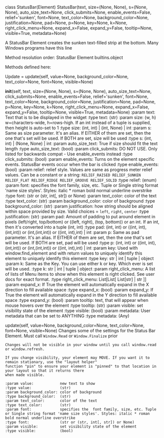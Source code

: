 class StatusBar(Element)
      StatusBar(text, size=(None, None), s=(None, None), auto_size_text=None, click_submits=None, enable_events=False, relief='sunken', font=None, text_color=None, background_color=None, justification=None, pad=None, p=None, key=None, k=None, right_click_menu=None, expand_x=False, expand_y=False, tooltip=None, visible=True, metadata=None)
 
A StatusBar Element creates the sunken text-filled strip at the bottom. Many Windows programs have this line
 
    

Method resolution order:
    StatusBar
    Element
    builtins.object

Methods defined here:

Update = update(self, value=None, background_color=None, text_color=None, font=None, visible=None)

__init__(self, text, size=(None, None), s=(None, None), auto_size_text=None, click_submits=None, enable_events=False, relief='sunken', font=None, text_color=None, background_color=None, justification=None, pad=None, p=None, key=None, k=None, right_click_menu=None, expand_x=False, expand_y=False, tooltip=None, visible=True, metadata=None)
    :param text:             Text that is to be displayed in the widget
    :type text:              (str)
    :param size:             (w, h) w=characters-wide, h=rows-high. If an int instead of a tuple is supplied, then height is auto-set to 1
    :type size:              (int, int) |  (int, None) | int
    :param s:                Same as size parameter.  It's an alias. If EITHER of them are set, then the one that's set will be used. If BOTH are set, size will be used
    :type s:                 (int, int)  | (None, None) | int
    :param auto_size_text:   True if size should fit the text length
    :type auto_size_text:    (bool)
    :param click_submits:    DO NOT USE. Only listed for backwards compat - Use enable_events instead
    :type click_submits:     (bool)
    :param enable_events:    Turns on the element specific events. StatusBar events occur when the bar is clicked
    :type enable_events:     (bool)
    :param relief:           relief style. Values are same as progress meter relief values.  Can be a constant or a string: `RELIEF_RAISED RELIEF_SUNKEN RELIEF_FLAT RELIEF_RIDGE RELIEF_GROOVE RELIEF_SOLID`
    :type relief:            (enum)
    :param font:             specifies the  font family, size, etc. Tuple or Single string format 'name size styles'. Styles: italic * roman bold normal underline overstrike
    :type font:              (str or (str, int[, str]) or None)
    :param text_color:       color of the text
    :type text_color:        (str)
    :param background_color: color of background
    :type background_color:  (str)
    :param justification:    how string should be aligned within space provided by size. Valid choices = `left`, `right`, `center`
    :type justification:     (str)
    :param pad:              Amount of padding to put around element in pixels (left/right, top/bottom) or ((left, right), (top, bottom)) or an int. If an int, then it's converted into a tuple (int, int)
    :type pad:               (int, int) or ((int, int),(int,int)) or (int,(int,int)) or  ((int, int),int) | int
    :param p:                Same as pad parameter.  It's an alias. If EITHER of them are set, then the one that's set will be used. If BOTH are set, pad will be used
    :type p:                 (int, int) or ((int, int),(int,int)) or (int,(int,int)) or  ((int, int),int) | int
    :param key:              Used with window.find_element and with return values to uniquely identify this element to uniquely identify this element
    :type key:               str | int | tuple | object
    :param k:                Same as the Key. You can use either k or key. Which ever is set will be used.
    :type k:                 str | int | tuple | object
    :param right_click_menu: A list of lists of Menu items to show when this element is right clicked. See user docs for exact format.
    :type right_click_menu:  List[List[ List[str] | str ]]
    :param expand_x:         If True the element will automatically expand in the X direction to fill available space
    :type expand_x:          (bool)
    :param expand_y:         If True the element will automatically expand in the Y direction to fill available space
    :type expand_y:          (bool)
    :param tooltip:          text, that will appear when mouse hovers over the element
    :type tooltip:           (str)
    :param visible:          set visibility state of the element
    :type visible:           (bool)
    :param metadata:         User metadata that can be set to ANYTHING
    :type metadata:          (Any)

update(self, value=None, background_color=None, text_color=None, font=None, visible=None)
    Changes some of the settings for the Status Bar Element. Must call `Window.Read` or `Window.Finalize` prior
     
    Changes will not be visible in your window until you call window.read or window.refresh.
     
    If you change visibility, your element may MOVE. If you want it to remain stationary, use the "layout helper"
    function "pin" to ensure your element is "pinned" to that location in your layout so that it returns there
    when made visible.
     
    :param value:            new text to show
    :type value:             (str)
    :param background_color: color of background
    :type background_color:  (str)
    :param text_color:       color of the text
    :type text_color:        (str)
    :param font:             specifies the  font family, size, etc. Tuple or Single string format 'name size styles'. Styles: italic * roman bold normal underline overstrike
    :type font:              (str or (str, int[, str]) or None)
    :param visible:          set visibility state of the element
    :type visible:           (bool)
